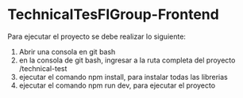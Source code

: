 # TechnicalTesFIGroup-Frontend
Para ejecutar el proyecto se debe realizar lo siguiente:
1. Abrir una consola en  git bash 
2. en la consola de git bash, ingresar a la ruta completa del proyecto /technical-test
3. ejecutar el comando npm install, para instalar todas las librerias
4. ejecutar el comando npm run dev, para ejecutar el proyecto
